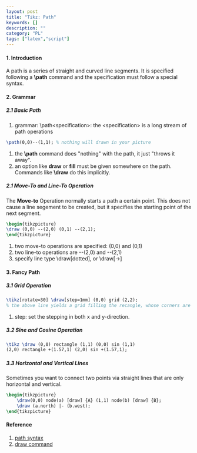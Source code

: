 ```yaml
---
layout: post
title: "Tikz: Path"
keywords: []
description: ""
category: "PL"
tags: ["latex","script"]
---
```



#### 1. Introduction
A path is a series of straight and curved line segments. It is specified following a **\path**
command and the specification must follow a special syntax.

#### 2. Grammar

##### 2.1 Basic Path 

1. grammar: \\path\<specification\>: the \<specification\> is a long stream of path operations

```latex
\path(0,0)--(1,1); % nothing will drawn in your picture
```
1. the **\path** command does "nothing" with the path, it just "throws it away".
2. an option like **draw** or **fill** must be given somewhere on the path. Commands like **\draw**
   do this implicitly.



##### 2.1 Move-To and Line-To Operation

The **Move-to** Operation normally starts a path a certain point. This does not cause a line
segement to be created, but it specifies the starting point of the next segment.

```latex
\begin{tikzpicture}
\draw (0,0) --(2,0) (0,1) --(2,1);
\end{tikzpicture}
```
1. two move-to operations are specified: (0,0) and (0,1)
2. two line-to operations are --(2,0) and --(2,1)
3. specify line type \\draw\[dotted\], or \\draw\[->\]


#### 3. Fancy Path 

##### 3.1 Grid Operation

```latex
\tikz[rotate=30] \draw[step=1mm] (0,0) grid (2,2);
% the above line yields a grid filling the recangle, whose corners are at (1,1) and (3,3);
```
1. step: set the stepping in both x and y-direction.

##### 3.2 Sine and Cosine Operation

```latex
\tikz \draw (0,0) rectangle (1,1) (0,0) sin (1,1)
(2,0) rectangle +(1.57,1) (2,0) sin +(1.57,1);
```

##### 3.3 Horizontal and Vertical Lines
Sometimes you want to connect two points via straight lines that are only horizontal
and vertical.

```latex
\begin{tikzpicture}
	\draw(0,0) node(a) [draw] {A} (1,1) node(b) [draw] {B};
	\draw (a.north) |- (b.west);
\end{tikzpicture}
```


#### Reference
1. [path syntax](https://stuff.mit.edu/afs/athena/contrib/tex-contrib/beamer/pgf-1.01/doc/generic/pgf/version-for-tex4ht/en/pgfmanualse9.html)
2. [draw command](https://en.wikibooks.org/wiki/LaTeX/PGF/TikZ)


